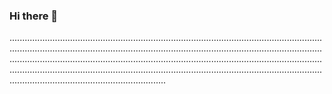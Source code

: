 ### Hi there 👋

..............................................................................................................................................................................................................................................................................................................................................................................................................................................................................................................................................................................
